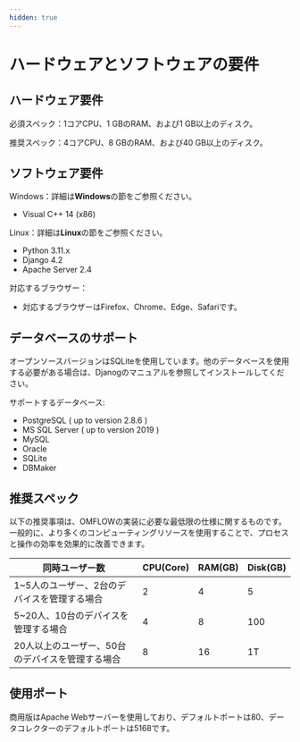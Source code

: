 ```yaml
---
hidden: true
---
```


# ハードウェアとソフトウェアの要件

## ハードウェア要件

必須スペック：1コアCPU、1 GBのRAM、および1 GB以上のディスク。

推奨スペック：4コアCPU、8 GBのRAM、および40 GB以上のディスク。

## ソフトウェア要件

Windows：詳細は**Windows**の節をご参照ください。

* Visual C++ 14 (x86)

Linux：詳細は**Linux**の節をご参照ください。

* Python 3.11.x
* Django 4.2
* Apache Server 2.4

対応するブラウザー：

* 対応するブラウザーはFirefox、Chrome、Edge、Safariです。

## データベースのサポート

オープンソースバージョンはSQLiteを使用しています。他のデータベースを使用する必要がある場合は、Djanogのマニュアルを参照してインストールしてください。

サポートするデータベース:

* PostgreSQL ( up to version 2.8.6 )
* MS SQL Server ( up to version 2019 )
* MySQL
* Oracle
* SQLite
* DBMaker

## 推奨スペック

以下の推奨事項は、OMFLOWの実装に必要な最低限の仕様に関するものです。一般的に、より多くのコンピューティングリソースを使用することで、プロセスと操作の効率を効果的に改善できます。

| 同時ユーザー数                    | CPU(Core) | RAM(GB) | Disk(GB) |
| -------------------------- | --------- | ------- | -------- |
| 1\~5人のユーザー、2台のデバイスを管理する場合  | 2         | 4       | 5        |
| 5\~20人、10台のデバイスを管理する場合     | 4         | 8       | 100      |
| 20人以上のユーザー、50台のデバイスを管理する場合 | 8         | 16      | 1T       |

## 使用ポート

商用版はApache Webサーバーを使用しており、デフォルトポートは80、データコレクターのデフォルトポートは5168です。
